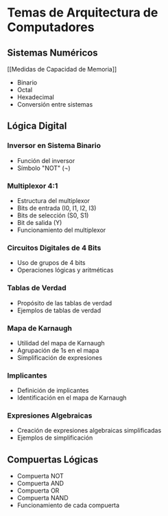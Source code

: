 # Temas de Arquitectura de Computadores

## Sistemas Numéricos
[[Medidas de Capacidad de Memoria]]
- Binario
- Octal
- Hexadecimal
- Conversión entre sistemas

## Lógica Digital
### Inversor en Sistema Binario
- Función del inversor
- Símbolo "NOT" (¬)

### Multiplexor 4:1
- Estructura del multiplexor
- Bits de entrada (I0, I1, I2, I3)
- Bits de selección (S0, S1)
- Bit de salida (Y)
- Funcionamiento del multiplexor

### Circuitos Digitales de 4 Bits
- Uso de grupos de 4 bits
- Operaciones lógicas y aritméticas

### Tablas de Verdad
- Propósito de las tablas de verdad
- Ejemplos de tablas de verdad

### Mapa de Karnaugh
- Utilidad del mapa de Karnaugh
- Agrupación de 1s en el mapa
- Simplificación de expresiones

### Implicantes
- Definición de implicantes
- Identificación en el mapa de Karnaugh

### Expresiones Algebraicas
- Creación de expresiones algebraicas simplificadas
- Ejemplos de simplificación

## Compuertas Lógicas
- Compuerta NOT
- Compuerta AND
- Compuerta OR
- Compuerta NAND
- Funcionamiento de cada compuerta
